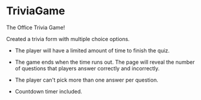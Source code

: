 # TriviaGame

The Office Trivia Game!

Created a trivia form with multiple choice options.

* The player will have a limited amount of time to finish the quiz. 

* The game ends when the time runs out. The page will reveal the number of questions that players answer correctly and incorrectly.

* The player can't pick more than one answer per question.

* Countdown timer included.
